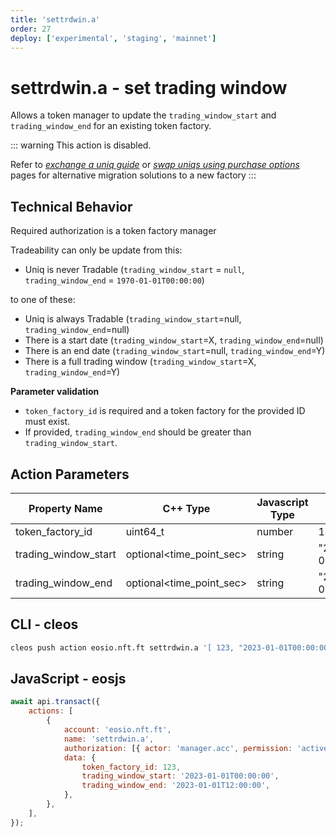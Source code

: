 ```yaml
---
title: 'settrdwin.a'
order: 27
deploy: ['experimental', 'staging', 'mainnet']
---
```


# settrdwin.a - set trading window

Allows a token manager to update the `trading_window_start` and `trading_window_end` for an existing token factory.

::: warning
This action is disabled.

Refer to *[exchange a uniq guide](../../../../tutorials/uniq-factories/factory-management/exchange-a-uniq-using-smart-contract.md)* or *[swap uniqs using purchase options](../../../../tutorials/uniq-factories/factory-management/exchange-a-uniq-using-smart-contract.md#swap-uniqs)* pages for alternative migration solutions to a new factory
:::

## Technical Behavior

Required authorization is a token factory manager

Tradeability can only be update from this:

-   Uniq is never Tradable (`trading_window_start` = `null`, `trading_window_end` = `1970-01-01T00:00:00`)

to one of these:

-   Uniq is always Tradable (`trading_window_start`=null, `trading_window_end`=null)
-   There is a start date (`trading_window_start`=X, `trading_window_end`=null)
-   There is an end date (`trading_window_start`=null, `trading_window_end`=Y)
-   There is a full trading window (`trading_window_start`=X, `trading_window_end`=Y)

**Parameter validation**

-   `token_factory_id` is required and a token factory for the provided ID must exist.
-   If provided, `trading_window_end` should be greater than `trading_window_start`.

## Action Parameters

| Property Name        | C++ Type                 | Javascript Type | Example               |
| -------------------- | ------------------------ | --------------- | --------------------- |
| token_factory_id     | uint64_t                 | number          | 123                   |
| trading_window_start | optional<time_point_sec> | string          | "2023-01-01T00:00:00" |
| trading_window_end   | optional<time_point_sec> | string          | "2023-01-01T12:00:00" |

## CLI - cleos

```bash
cleos push action eosio.nft.ft settrdwin.a '[ 123, "2023-01-01T00:00:00", "2023-01-01T12:00:00" ]' -p manager.acc
```

## JavaScript - eosjs

```js
await api.transact({
    actions: [
        {
            account: 'eosio.nft.ft',
            name: 'settrdwin.a',
            authorization: [{ actor: 'manager.acc', permission: 'active' }],
            data: {
                token_factory_id: 123,
                trading_window_start: '2023-01-01T00:00:00',
                trading_window_end: '2023-01-01T12:00:00',
            },
        },
    ],
});
```
